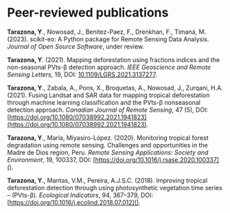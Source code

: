 # **Peer-reviewed publications**

**Tarazona, Y**., Nowosad, J., Benitez-Paez, F., Drenkhan, F., Timaná, M. (2023). scikit-eo: A Python
package for Remote Sensing Data Analysis. *Journal of Open Source Software*, under review.

**Tarazona, Y**. (2021). Mapping deforestation using fractions indices and the non-seasonal PVts-β detection approach. *IEEE Geoscience and Remote Sensing Letters*, 19, DOI: [10.1109/LGRS.2021.3137277]().

**Tarazona, Y**., Zabala, A., Pons, X., Broquetas, A., Nowosad, J., Zurqani, H.A. (2021). Fusing Landsat and SAR data for mapping tropical deforestation through machine learning classification and the PVts-β nonseasonal detection approach. *Canadian Journal of Remote Sensing*, 47 (5), DOI:
[https://doi.org/10.1080/07038992.2021.1941823](https://doi.org/10.1080/07038992.2021.1941823).

**Tarazona, Y**., María, Miyasiro-López. (2020). Monitoring tropical forest degradation using remote sensing. Challenges and opportunities in the Madre de Dios region, Peru. *Remote Sensing Applications: Society and Environment*, 19, 100337, DOI: [https://doi.org/10.1016/j.rsase.2020.100337]().

**Tarazona, Y**., Mantas, V.M., Pereira, A.J.S.C. (2018). Improving tropical deforestation detection through using photosynthetic vegetation time series – (PVts-β). *Ecological Indicators*, 94, 367–379, DOI: [https://doi.org/10.1016/j.ecolind.2018.07.012]().
